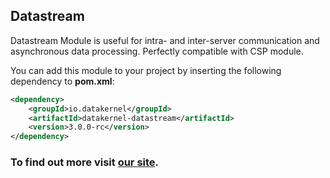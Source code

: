 ## Datastream

Datastream Module is useful for intra- and inter-server communication and asynchronous data processing. 
Perfectly compatible with CSP module.

You can add this module to your project by inserting the following dependency to **pom.xml**:
```xml
<dependency>
    <groupId>io.datakernel</groupId>
    <artifactId>datakernel-datastream</artifactId>
    <version>3.0.0-rc</version>
</dependency>
```

### To find out more visit [our site](https://datakernel.io/docs/core/datastream.html).